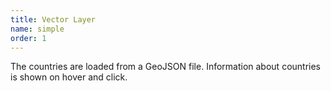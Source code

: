```yaml
---
title: Vector Layer
name: simple
order: 1
---
```


The countries are loaded from a GeoJSON file. Information about countries is shown on hover and click.